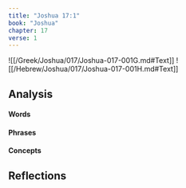 ```yaml
---
title: "Joshua 17:1"
book: "Joshua"
chapter: 17
verse: 1
---
```

![[/Greek/Joshua/017/Joshua-017-001G.md#Text]]
![[/Hebrew/Joshua/017/Joshua-017-001H.md#Text]]

## Analysis

#### Words

#### Phrases

#### Concepts

## Reflections

